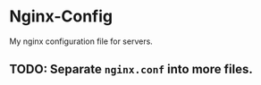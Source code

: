 # Nginx-Config
My nginx configuration file for servers.

## TODO: Separate `nginx.conf` into more files.


